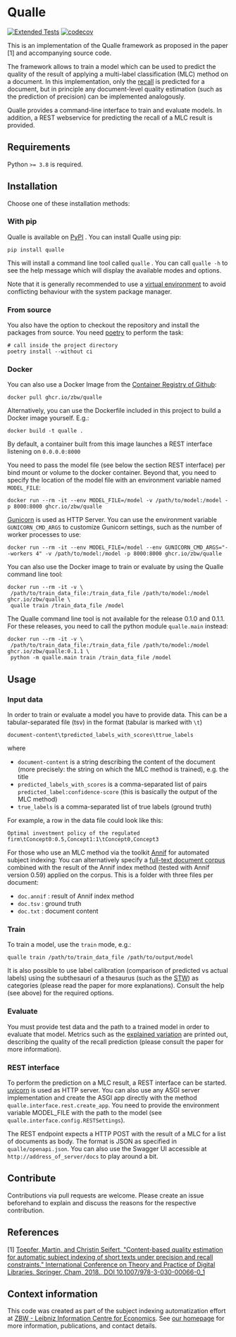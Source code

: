 # Qualle
[![Extended Tests](https://github.com/zbw/qualle/actions/workflows/extended.yml/badge.svg)](https://github.com/zbw/qualle/actions/workflows/extended.yml)
[![codecov](https://codecov.io/gh/zbw/qualle/branch/master/graph/badge.svg?token=ZE7OWKA83Q)](https://codecov.io/gh/zbw/qualle)

This is an implementation of the Qualle framework as proposed in the paper
[1] and accompanying source code.

The framework allows to train a model which can be used to predict
the quality of the result of applying a multi-label classification (MLC) 
method on a document. In this implementation, only the
[recall](https://en.wikipedia.org/wiki/Precision_and_recall) 
is predicted for a document, but in principle
any document-level quality estimation (such as the prediction of precision) 
can be implemented analogously.

Qualle provides a command-line interface to train
and evaluate models. In addition, a REST webservice for predicting
the recall of a MLC result is provided.


## Requirements

Python ``>= 3.8`` is required.

## Installation

Choose one of these installation methods:

### With pip
Qualle is available on [PyPI](pypi.org) . You can install Qualle using pip:

``pip install qualle``

This will install a command line tool called `qualle` . You can call `qualle -h` to see the help message which will
display the available modes and options.

Note that it is generally recommended to use a [virtual environment](https://docs.python.org/3/tutorial/venv.html) to avoid 
 conflicting behaviour with the system package manager.

### From source
You also have the option to checkout the repository and install the packages from source. You need
[poetry](https://python-poetry.org) to perform the task:

```shell
# call inside the project directory
poetry install --without ci 
```

### Docker
You can also use a Docker Image from the [Container Registry of Github](https://github.com/zbw/qualle/pkgs/container/qualle):

``docker pull ghcr.io/zbw/qualle``

Alternatively, you can use the Dockerfile included in this project to build a Docker image yourself. E.g.:

 ``docker build -t qualle .``

By default, a container built from this image launches a REST interface listening on ``0.0.0.0:8000``

You need to pass the model file (see below the section REST interface) per bind mount or volume to the docker container.
Beyond that, you need to specify the location of the model file with an 
environment variable named `MODEL_FILE`:

``docker run --rm -it --env MODEL_FILE=/model -v /path/to/model:/model -p 8000:8000 ghcr.io/zbw/qualle``

[Gunicorn](https://gunicorn.org/) is used as HTTP Server. You can use the environment variable ``GUNICORN_CMD_ARGS`` to customize
Gunicorn settings, such as the number of worker processes to use:

``docker run --rm -it --env MODEL_FILE=/model --env GUNICORN_CMD_ARGS="--workers 4" -v /path/to/model:/model -p 8000:8000 ghcr.io/zbw/qualle``

You can also use the Docker image to train or evaluate by using the Qualle command line tool:

```shell
docker run --rm -it -v \
 /path/to/train_data_file:/train_data_file /path/to/model:/model ghcr.io/zbw/qualle \
 qualle train /train_data_file /model
 ```

The Qualle command line tool is not available for the release 0.1.0 and 0.1.1. For these releases,
you need to call the python module ``qualle.main`` instead:

```shell
docker run --rm -it -v \
 /path/to/train_data_file:/train_data_file /path/to/model:/model ghcr.io/zbw/qualle:0.1.1 \
 python -m qualle.main train /train_data_file /model
```

## Usage

### Input data 
In order to train or evaluate a model you have to provide data. 
This can be a tabular-separated file (tsv) in the format (tabular is marked with ``\t``)

```document-content\tpredicted_labels_with_scores\ttrue_labels```

where
- ``document-content`` is a string describing the content of the document
(more precisely: the string on which the MLC method is trained), e.g. the title
- ``predicted_labels_with_scores`` is a comma-separated list of pairs ``predicted_label:confidence-score``
(this is basically the output of the MLC method)
- ``true_labels`` is a comma-separated list of true labels (ground truth)

For example, a row in the data file could look like this:

``Optimal investment policy of the regulated firm\tConcept0:0.5,Concept1:1\tConcept0,Concept3``

For those who use an MLC method via the toolkit [Annif](https://github.com/NatLibFi/annif) for automated subject indexing: 
You can alternatively specify a 
[full-text document corpus](https://github.com/NatLibFi/Annif/wiki/Document-corpus-formats/70a8f079313e872ed513a4bff1747c604b5781a7) 
 combined with the result of the Annif index method (tested with Annif version 0.59) applied on the corpus.
This is a  folder with three files per document:

* ``doc.annif`` : result of Annif index method
* ``doc.tsv`` : ground truth
* ``doc.txt`` : document content

### Train
To train a model, use the ``train`` mode, e.g.:

``qualle train /path/to/train_data_file /path/to/output/model``

It is also possible to use label calibration (comparison of predicted vs actual labels) using the subthesauri of a thesaurus (such as the [STW](http://zbw.eu/stw/version/latest/about))
as categories (please read the paper for more explanations). Consult the help (see above) for the required options.

### Evaluate
You must provide test data and the path to a trained model in order to evaluate that model. Metrics
such as the [explained variation](https://en.wikipedia.org/wiki/Explained_variation) are printed out, describing the quality
of the recall prediction (please consult the paper for more information).

### REST interface
To perform the prediction on a MLC result, a REST interface can be started. 
[uvicorn](https://www.uvicorn.org/) is used as HTTP server. You can also use any
ASGI server implementation and create the ASGI app directly with the method
``qualle.interface.rest.create_app``. You need to provide the environment variable
MODEL_FILE with the path to the model (see ``qualle.interface.config.RESTSettings``).

The REST endpoint expects a HTTP POST with the result of a MLC for a list of documents
as body. The format is JSON as specified in ``qualle/openapi.json``. You can also use
the Swagger UI accessible at ``http://address_of_server/docs`` to play around a bit.


## Contribute

Contributions via pull requests are welcome. Please create an issue beforehand
to explain and discuss the reasons for the respective contribution.

## References
[1] [Toepfer, Martin, and Christin Seifert. "Content-based quality estimation for automatic subject indexing of short texts under precision and recall constraints." International Conference on Theory and Practice of Digital Libraries. Springer, Cham, 2018., DOI 10.1007/978-3-030-00066-0_1](https://arxiv.org/abs/1806.02743)

## Context information
This code was created as part of the subject indexing automatization effort at [ZBW - Leibniz Information Centre for Economics](https://www.zbw.eu/en/). See [our homepage](https://www.zbw.eu/en/about-us/key-activities/automated-subject-indexing) for more information, publications, and contact details.
